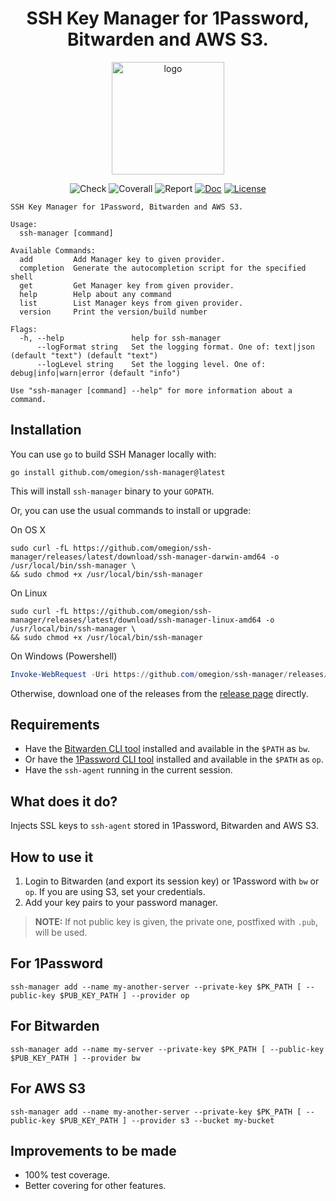 <h1 align="center">
SSH Key Manager for 1Password, Bitwarden and AWS S3.
</h1>

<p align="center">
  <a href="https://ssh-manager.omegion.dev" target="_blank">
    <img width="180" src="https://ssh-manager.omegion.dev/img/logo.png" alt="logo">
  </a>
</p>

<p align="center">
    <img src="https://img.shields.io/github/workflow/status/omegion/ssh-manager/Code%20Check" alt="Check"></a>
    <img src="https://coveralls.io/repos/github/omegion/ssh-manager/badge.svg?branch=master" alt="Coverall"></a>
    <img src="https://goreportcard.com/badge/github.com/omegion/ssh-manager" alt="Report"></a>
    <a href="http://pkg.go.dev/github.com/omegion/ssh-manager"><img src="https://img.shields.io/badge/pkg.go.dev-doc-blue" alt="Doc"></a>
    <a href="https://github.com/omegion/ssh-manager/blob/master/LICENSE"><img src="https://img.shields.io/github/license/omegion/ssh-manager" alt="License"></a>
</p>

```shell
SSH Key Manager for 1Password, Bitwarden and AWS S3.

Usage:
  ssh-manager [command]

Available Commands:
  add         Add Manager key to given provider.
  completion  Generate the autocompletion script for the specified shell
  get         Get Manager key from given provider.
  help        Help about any command
  list        List Manager keys from given provider.
  version     Print the version/build number

Flags:
  -h, --help               help for ssh-manager
      --logFormat string   Set the logging format. One of: text|json (default "text") (default "text")
      --logLevel string    Set the logging level. One of: debug|info|warn|error (default "info")

Use "ssh-manager [command] --help" for more information about a command.
```

## Installation

You can use `go` to build SSH Manager locally with:

```shell
go install github.com/omegion/ssh-manager@latest
```

This will install `ssh-manager` binary to your `GOPATH`.

Or, you can use the usual commands to install or upgrade:

On OS X

```shell
sudo curl -fL https://github.com/omegion/ssh-manager/releases/latest/download/ssh-manager-darwin-amd64 -o /usr/local/bin/ssh-manager \
&& sudo chmod +x /usr/local/bin/ssh-manager
```

On Linux

```shell
sudo curl -fL https://github.com/omegion/ssh-manager/releases/latest/download/ssh-manager-linux-amd64 -o /usr/local/bin/ssh-manager \
&& sudo chmod +x /usr/local/bin/ssh-manager
```

On Windows (Powershell)

```powershell
Invoke-WebRequest -Uri https://github.com/omegion/ssh-manager/releases/latest/download/ssh-manager-windows-amd64 -OutFile $home\AppData\Local\Microsoft\WindowsApps\ssh-manager.exe
```

Otherwise, download one of the releases from the [release page](https://github.com/omegion/ssh-manager/releases/)
directly.

## Requirements

* Have the [Bitwarden CLI tool](https://github.com/bitwarden/cli) installed and available in the `$PATH` as `bw`.
* Or have the [1Password CLI tool](https://1password.com/downloads/command-line/) installed and available in the `$PATH`
  as `op`.
* Have the `ssh-agent` running in the current session.

## What does it do?

Injects SSL keys to `ssh-agent` stored in 1Password, Bitwarden and AWS S3.

## How to use it

1. Login to Bitwarden (and export its session key) or 1Password with `bw` or `op`. If you are using S3, set your credentials.
1. Add your key pairs to your password manager.

> **NOTE:** If not public key is given, the private one, postfixed with `.pub`, will be used.

For 1Password
---

```shell
ssh-manager add --name my-another-server --private-key $PK_PATH [ --public-key $PUB_KEY_PATH ] --provider op
```

For Bitwarden
---

```shell
ssh-manager add --name my-server --private-key $PK_PATH [ --public-key $PUB_KEY_PATH ] --provider bw
```

For AWS S3
---

```shell
ssh-manager add --name my-another-server --private-key $PK_PATH [ --public-key $PUB_KEY_PATH ] --provider s3 --bucket my-bucket
```

## Improvements to be made

* 100% test coverage.
* Better covering for other features.

